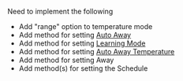 Need to implement the following
  * Add "range" option to temperature mode
  * Add method for setting [Auto Away](AutoAway.md)
  * Add method for setting [Learning Mode](LearningMode.md)
  * Add method for setting [Auto Away Temperature](AutoAwayTemperature.md)
  * Add method for setting Away
  * Add method(s) for setting the Schedule